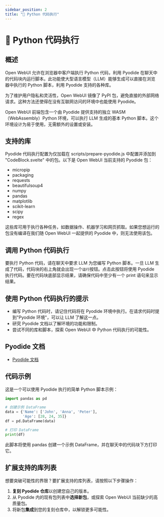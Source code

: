 ```yaml
---
sidebar_position: 2
title: "🐍 Python 代码执行"
---
```


# 🐍 Python 代码执行

## 概述

Open WebUI 允许在浏览器中客户端执行 Python 代码，利用 Pyodide 在聊天中的代码块内运行脚本。此功能使大型语言模型（LLM）能够生成可以直接在浏览器中执行的 Python 脚本，利用 Pyodide 支持的各种库。

为了维护用户隐私和灵活性，Open WebUI 镜像了 PyPI 包，避免直接的外部网络请求。这种方法还使得在没有互联网访问的环境中也能使用 Pyodide。

Open WebUI 前端包含一个由 Pyodide 提供支持的独立 WASM（WebAssembly）Python 环境，可以执行 LLM 生成的基本 Python 脚本。这个环境设计为易于使用，无需额外的设置或安装。

## 支持的库

Pyodide 代码执行配置为仅加载在 scripts/prepare-pyodide.js 中配置并添加到 "CodeBlock.svelte" 中的包。以下是 Open WebUI 当前支持的 Pyodide 包：

* micropip
* packaging
* requests
* beautifulsoup4
* numpy
* pandas
* matplotlib
* scikit-learn
* scipy
* regex

这些库可用于执行各种任务，如数据操作、机器学习和网页抓取。如果您想运行的包没有编译在我们随 Open WebUI 一起提供的 Pyodide 中，则无法使用该包。

## 调用 Python 代码执行

要执行 Python 代码，请在聊天中要求 LLM 为您编写 Python 脚本。一旦 LLM 生成了代码，代码块的右上角就会出现一个`运行`按钮。点击此按钮将使用 Pyodide 执行代码。要在代码块底部显示结果，请确保代码中至少有一个 print 语句来显示结果。

## 使用 Python 代码执行的提示

* 编写 Python 代码时，请记住代码将在 Pyodide 环境中执行。在请求代码时提到"Pyodide 环境"，可以让 LLM 了解这一点。
* 研究 Pyodide 文档以了解环境的功能和限制。
* 尝试不同的库和脚本，探索 Open WebUI 中 Python 代码执行的可能性。

## Pyodide 文档

* [Pyodide 文档](https://pyodide.org/en/stable/)

## 代码示例

这是一个可以使用 Pyodide 执行的简单 Python 脚本示例：

```python
import pandas as pd

# 创建示例 DataFrame
data = {'Name': ['John', 'Anna', 'Peter'], 
        'Age': [28, 24, 35]}
df = pd.DataFrame(data)

# 打印 DataFrame
print(df)
```

此脚本将使用 pandas 创建一个示例 DataFrame，并在聊天中的代码块下方打印它。

## 扩展支持的库列表

想要突破可能性的界限？要扩展支持的库列表，请按照以下步骤操作：

1. **复刻 Pyodide 仓库**以创建您自己的版本。
2. 从 Pyodide 内的现有包列表中**选择新包**，或探索 Open WebUI 当前缺少的高质量包。
3. 将新包**集成**到您的复刻仓库中，以解锁更多可能性。
